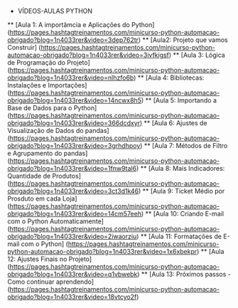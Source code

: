 * VÍDEOS-AULAS PYTHON 

** [Aula 1: A importâmcia e Aplicações do Python]
(https://pages.hashtagtreinamentos.com/minicurso-python-automacao-obrigado?blog=1n4033rer&video=3dep762tr)
** [Aula2: Projeto que vamos Construir]
(https://pages.hashtagtreinamentos.com/minicurso-python-automacao-obrigado?blog=1n4033rer&video=3ivfkigsf)
** [Aula 3: Lógica de Programação do Projeto]
(https://pages.hashtagtreinamentos.com/minicurso-python-automacao-obrigado?blog=1n4033rer&video=nlhzfo6b)
** [Aula 4: Bibliotecas: Instalações e Importações]
(https://pages.hashtagtreinamentos.com/minicurso-python-automacao-obrigado?blog=1n4033rer&video=14ncwx8h5)
** [Aula 5: Importando a Base de Dados para o Python]
(https://pages.hashtagtreinamentos.com/minicurso-python-automacao-obrigado?blog=1n4033rer&video=366dcdxyr)
** [Aula 6: Ajustes de Visualização de Dados do pandas]
(https://pages.hashtagtreinamentos.com/minicurso-python-automacao-obrigado?blog=1n4033rer&video=3grhdhpoy)
** [Aula 7: Métodos de Filtro e Agrupamento do pandas]
(https://pages.hashtagtreinamentos.com/minicurso-python-automacao-obrigado?blog=1n4033rer&video=1fnw9tal6)
** [Aula 8: Mais Indicadores: Quantidade de Produtos]
(https://pages.hashtagtreinamentos.com/minicurso-python-automacao-obrigado?blog=1n4033rer&video=3ct3d1k46)
** [Aula 9: Ticket Médio por Prosduto em cada Loja]
(https://pages.hashtagtreinamentos.com/minicurso-python-automacao-obrigado?blog=1n4033rer&video=14cm57eeh)
** [Aula 10: Criando E-mail com o Python Automaticamente]
(https://pages.hashtagtreinamentos.com/minicurso-python-automacao-obrigado?blog=1n4033rer&video=2iwaorziu)
** [Aula 11: Formatações de E-mail com o Python]
(https://pages.hashtagtreinamentos.com/minicurso-python-automacao-obrigado?blog=1n4033rer&video=1x6xbekpr)
** [Aula 12: Ajustes Finais no Projeto]
(https://pages.hashtagtreinamentos.com/minicurso-python-automacao-obrigado?blog=1n4033rer&video=q1vbwebk)
** [Aula 13: Próximos passos - Como continuar aprendendo]
(https://pages.hashtagtreinamentos.com/minicurso-python-automacao-obrigado?blog=1n4033rer&video=18vtcyo2f)
